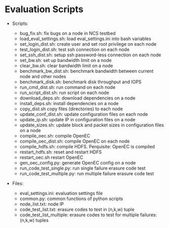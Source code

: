 # Evaluation Scripts

* Scripts: 
    * bug_fix.sh: fix bugs on a node in NCS testbed
    * load_eval_settings.sh: load eval_settings.ini into bash variables
    * set_login_dist.sh: create user and set root privilege on each node
    * test_login_dist.sh: test ssh connection on each node
    * set_ssh_dist.sh: setup ssh password-less connection on each node
    * set_bw.sh: set up bandwidth limit on a node
    * clear_bw.sh: clear bandwidth limit on a node
    * benchmark_bw_dist.sh: benchmark bandwidth between current node and other
      nodes
    * benchmark_disk.sh: benchmark disk throughput and IOPS
    * run_cmd_dist.sh: run command on each node
    * run_script_dist.sh: run script on each node
    * download_deps.sh: download dependencies on a node
    * install_deps.sh: install dependencies on a node
    * copy_dist.sh copy files (directories) to each node
    * update_conf_dist.sh: update configuration files on each node
    * update_ip.sh: update IP in configuration files on a node
    * update_sizes.sh: update block and packet sizes in configuration files on
      a node
    * compile_oec.sh: compile OpenEC
    * compile_oec_dist.sh: compile OpenEC on each node
    * compile_hdfs.sh: compile HDFS. Perquisite: OpenEC is compiled
    * restart_hdfs.sh: reset and restart HDFS
    * restart_oec.sh restart OpenEC
    * gen_oec_config.py: generate OpenEC config on a node
    * run_code_test_single.py: run single failure erasure code test
    * run_code_test_multiple.py: run multiple failure erasure code test

* Files:
    * eval_settings.ini: evaluation settings file
    * common.py: common functions of python scripts
    * node_list.txt: node IP 
    * code_test_list.txt: erasure codes to test in (n,k,w) tuple
    * code_test_list_multiple: erasure codes to test for multiple failures: (n,k,w) tuples